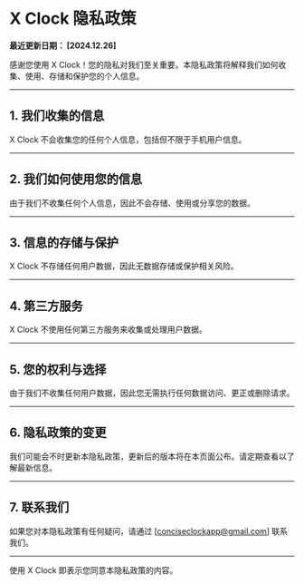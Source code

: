 # X Clock 隐私政策

**最近更新日期： [2024.12.26]**

感谢您使用 X Clock！您的隐私对我们至关重要。本隐私政策将解释我们如何收集、使用、存储和保护您的个人信息。

---

## 1. 我们收集的信息
X Clock 不会收集您的任何个人信息，包括但不限于手机用户信息。

---

## 2. 我们如何使用您的信息
由于我们不收集任何个人信息，因此不会存储、使用或分享您的数据。

---

## 3. 信息的存储与保护
X Clock 不存储任何用户数据，因此无数据存储或保护相关风险。

---

## 4. 第三方服务
X Clock 不使用任何第三方服务来收集或处理用户数据。

---

## 5. 您的权利与选择
由于我们不收集任何用户数据，因此您无需执行任何数据访问、更正或删除请求。

---

## 6. 隐私政策的变更
我们可能会不时更新本隐私政策，更新后的版本将在本页面公布。请定期查看以了解最新信息。

---

## 7. 联系我们
如果您对本隐私政策有任何疑问，请通过 [conciseclockapp@gmail.com] 联系我们。

---

使用 X Clock 即表示您同意本隐私政策的内容。


